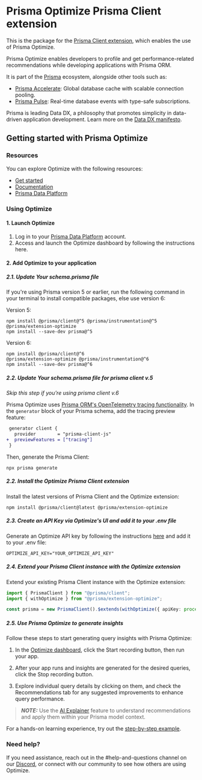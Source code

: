 # Prisma Optimize Prisma Client extension

This is the package for the [Prisma Client extension](https://www.prisma.io/docs/concepts/components/prisma-client/client-extensions?utm_source=github&utm_medium=optimize-readme), which enables the use of Prisma Optimize.

Prisma Optimize enables developers to profile and get performance-related recommendations while developing applications with Prisma ORM.

It is part of the [Prisma](https://www.prisma.io?utm_source=github&utm_medium=optimize-readme) ecosystem, alongside other tools such as:

- [Prisma Accelerate](https://www.prisma.io/data-platform/accelerate?utm_source=github&utm_medium=optimize-readme): Global database cache with scalable connection pooling.
- [Prisma Pulse](https://www.prisma.io/data-platform/pulse?utm_source=github&utm_medium=optimize-readme): Real-time database events with type-safe subscriptions.

Prisma is leading Data DX, a philosophy that promotes simplicity in data-driven application development. Learn more on the [Data DX manifesto](https://www.datadx.io/?utm_source=github&utm_medium=optimize-readme).

## Getting started with Prisma Optimize

### Resources

You can explore Optimize with the following resources:

- [Get started](https://pris.ly/optimize/r/getting-started)
- [Documentation](https://pris.ly/d/optimize)
- [Prisma Data Platform](https://console.prisma.io/login?utm_source=github&utm_medium=optimize-readme)

### Using Optimize

#### 1. Launch Optimize

1. Log in to your [Prisma Data Platform](https://console.prisma.io/login?utm_source=github&utm_medium=optimize-readme) account.
2. Access and launch the Optimize dashboard by following the instructions here.

#### 2. Add Optimize to your application

##### 2.1. Update Your schema.prisma file

If you're using Prisma version 5 or earlier, run the following command in your terminal to install compatible packages, else use version 6:

Version 5:

```shell
npm install @prisma/client@^5 @prisma/instrumentation@^5
@prisma/extension-optimize
npm install --save-dev prisma@^5
```

Version 6:

```shell
npm install @prisma/client@^6
@prisma/extension-optimize @prisma/instrumentation@^6
npm install --save-dev prisma@^6
```

##### 2.2. Update Your schema.prisma file for prisma client v.5

_Skip this step if you're using prisma client v.6_

Prisma Optimize uses [Prisma ORM's OpenTelemetry tracing functionality](https://www.prisma.io/docs/orm/prisma-client/observability-and-logging/opentelemetry-tracing). In the `generator` block of your Prisma schema, add the tracing preview feature:

```diff
 generator client {
   provider        = "prisma-client-js"
+  previewFeatures = ["tracing"]
 }
```

Then, generate the Prisma Client:

```shell
npx prisma generate
```

##### 2.2. Install the Optimize Prisma Client extension

Install the latest versions of Prisma Client and the Optimize extension:

```shell
npm install @prisma/client@latest @prisma/extension-optimize
```

##### 2.3. Create an API Key via Optimize's UI and add it to your .env file

Generate an Optimize API key by following the instructions [here](https://pris.ly/optimize/r/api-token-generation) and add it to your .env file:

```env
OPTIMIZE_API_KEY="YOUR_OPTIMIZE_API_KEY"
```

##### 2.4. Extend your Prisma Client instance with the Optimize extension

Extend your existing Prisma Client instance with the Optimize extension:

```typescript
import { PrismaClient } from "@prisma/client";
import { withOptimize } from "@prisma/extension-optimize";

const prisma = new PrismaClient().$extends(withOptimize({ apiKey: process.env.OPTIMIZE_API_KEY }));
```

##### 2.5. Use Prisma Optimize to generate insights

Follow these steps to start generating query insights with Prisma Optimize:

1. In the [Optimize dashboard](https://console.prisma.io/optimize?utm_source=github&utm_medium=optimize-readme), click the Start recording button, then run your app.

2. After your app runs and insights are generated for the desired queries, click the Stop recording button.

3. Explore individual query details by clicking on them, and check the Recommendations tab for any suggested improvements to enhance query performance.

> **_NOTE:_** Use the [AI Explainer](https://pris.ly/optimize/r/ai-explainer) feature to understand recommendations and apply them within your Prisma model context.

For a hands-on learning experience, try out the [step-by-step example](https://github.com/prisma/prisma-examples/optimize/starter).

### Need help?

If you need assistance, reach out in the #help-and-questions channel on our [Discord](https://pris.ly/discord), or connect with our community to see how others are using Optimize.
